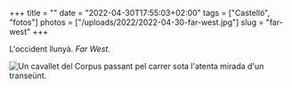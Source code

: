 +++
title = ""
date = "2022-04-30T17:55:03+02:00"
tags = ["Castelló", "fotos"]
photos = ["/uploads/2022/2022-04-30-far-west.jpg"]
slug = "far-west"
+++

L'occident llunyà. *Far West*.

<img alt="Un cavallet del Corpus passant pel carrer sota l'atenta mirada d'un transeünt." src="/uploads/2022/2022-04-30-far-west.jpg">
